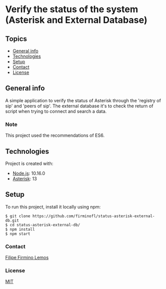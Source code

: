 # Verify the status of the system (Asterisk and External Database)
## Topics
+ [General info](#generalinfo)
+ [Technologies](#technologies)
+ [Setup](#setup)
+ [Contact](#contact)
+ [License](#license)

## General info
A simple application to verify the status of Asterisk through the 'registry of sip' and 'peers of sip'. The external database it's to check the return of script when trying to connect and search a data.
### Note
This project used the recommendations of ES6.
	
## Technologies
Project is created with:
* [Node.js](https://nodejs.org/pt-br/): 10.16.0
* [Asterisk](https://www.asterisk.org/downloads/asterisk/all-asterisk-versions): 13
	
## Setup
To run this project, install it locally using npm:

```
$ git clone https://github.com/firminofl/status-asterisk-external-db.git
$ cd status-asterisk-external-db/
$ npm install
$ npm start
```

### Contact
[Filipe Firmino Lemos](mailto:filipefirmino@gec.inatel.br)

### License

[MIT](https://github.com/firminofl/status-asterisk-external-db/blob/master/LICENSE)
